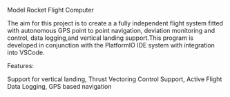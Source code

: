 Model Rocket Flight Computer


The aim for this project is to create a a fully independent flight system fitted with autonomous GPS point to point navigation,
deviation monitoring and control, data logging,and vertical landing support.This program is developed in conjunction with the 
PlatformIO IDE system with integration into VSCode.

Features:

Support for vertical landing, 
Thrust Vectoring Control Support,
Active Flight Data Logging,
GPS based navigation

